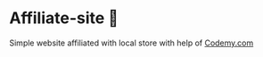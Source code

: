 # Affiliate-site :money_mouth_face:                                                                                           
Simple website affiliated with local store
 with help of <a href="http://johnelder.com/">Codemy.com</a>
